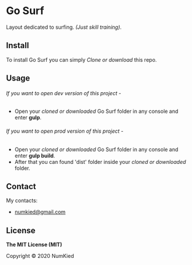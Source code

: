 <h1>Go Surf</h1>

Layout dedicated to surfing. _(Just skill training)_.

<h2>Install</h2>

To install Go Surf you can simply _Clone or download_ this repo.

<h2>Usage</h2>

<h6>If you want to open dev version of this project - </h6>

* Open your _cloned or downloaded_ Go Surf folder in any console and enter **gulp**.

<h6>If you want to open prod version of this project - </h6>

* Open your _cloned or downloaded_ Go Surf folder in any console and enter **gulp build**.
* After that you can found 'dist' folder inside your _cloned or downloaded_ folder.


<h2>Contact</h2>

My contacts:
* numkied@gmail.com

<h2>License</h2>

**The MIT License (MIT)**

Copyright © 2020 NumKied
